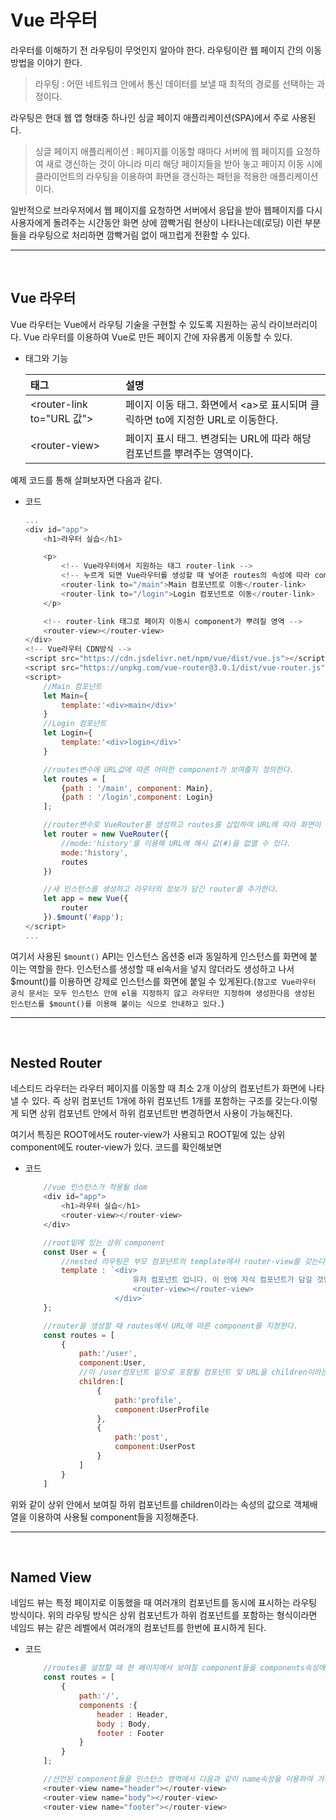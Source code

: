 Vue 라우터
===

라우터를 이해하기 전 라우팅이 무엇인지 알아야 한다. 라우팅이란 웹 페이지 간의 이동방법을 이야기 한다.
>라우팅 : 어떤 네트워크 안에서 통신 데이터를 보낼 때 최적의 경로를 선택하는 과정이다. 

라우팅은 현대 웹 앱 형태중 하나인 싱글 페이지 애플리케이션(SPA)에서 주로 사용된다.
>싱글 페이지 애플리케이션 : 페이지를 이동할 때마다 서버에 웹 페이지를 요청하여 새로 갱신하는 것이 아니라 미리 해당 페이지들을 받아 놓고 페이지 이동 시에 클라이언트의 라우팅을 이용하여 화면을 갱신하는 패턴을 적용한 애플리케이션이다.

일반적으로 브라우저에서 웹 페이지를 요청하면 서버에서 응답을 받아 웹페이지를 다시 사용자에게 돌려주는 시간동안 화면 상에 깜빡거림 현상이 나타나는데(로딩) 이런 부분들을 라우팅으로 처리하면 깜빡거림 없이 매끄럽게 전환할 수 있다.

<hr>

<br>

## Vue 라우터

Vue 라우터는 Vue에서 라우팅 기술을 구현할 수 있도록 지원하는 공식 라이브러리이다. Vue 라우터를 이용하여 Vue로 만든 페이지 간에 자유롭게 이동할 수 있다.

* 태그와 기능

    태그 | 설명
    :--- | :---
    &lt;router-link to="URL 값"> | 페이지 이동 태그. 화면에서 &lt;a>로 표시되며 클릭하면 to에 지정한 URL로 이동한다.
    &lt;router-view> | 페이지 표시 태그. 변경되는 URL에 따라 해당 컴포넌트를 뿌려주는 영역이다.

예제 코드를 통해 살펴보자면 다음과 같다.

* 코드

    ```javascript
    ...
    <div id="app">
        <h1>라우터 실습</h1>

        <p>
            <!-- Vue라우터에서 지원하는 태그 router-link -->
            <!-- 누르게 되면 Vue라우터를 생성할 때 넣어준 routes의 속성에 따라 component가 결정된다. -->
            <router-link to="/main">Main 컴포넌트로 이동</router-link>
            <router-link to="/login">Login 컴포넌트로 이동</router-link>
        </p>

        <!-- router-link 태그로 페이지 이동시 component가 뿌려질 영역 -->
        <router-view></router-view>
    </div>
    <!-- Vue라우터 CDN방식 -->
    <script src="https://cdn.jsdelivr.net/npm/vue/dist/vue.js"></script>
    <script src="https://unpkg.com/vue-router@3.0.1/dist/vue-router.js"></script>
    <script>
        //Main 컴포넌트
        let Main={
            template:'<div>main</div>'
        }
        //Login 컴포넌트
        let Login={
            template:'<div>login</div>'
        }

        //routes변수에 URL값에 따른 어떠한 component가 보여줄지 정의한다.
        let routes = [
            {path : '/main', component: Main},
            {path : '/login',component: Login}
        ];

        //router변수로 VueRouter를 생성하고 routes를 삽입하여 URL에 따라 화면이 전환될 수 있게 정의
        let router = new VueRouter({
            //mode:'history'를 이용해 URL에 해시 값(#)을 없앨 수 있다.
            mode:'history',
            routes
        })

        //새 인스턴스를 생성하고 라우터의 정보가 담긴 router를 추가한다.
        let app = new Vue({
            router
        }).$mount('#app');
    </script>
    ...
    ```

여기서 사용된 <code>$mount()</code> API는 인스턴스 옵션중 el과 동일하게 인스턴스를 화면에 붙이는 역할을 한다. 인스턴스를 생성할 때 el속서을 넣지 않더라도 생성하고 나서 $mount()를 이용하면 강제로 인스턴스를 화면에 붙일 수 있게된다.(```참고로 Vue라우터 공식 문서는 모두 인스턴스 안에 el을 지정하지 않고 라우터만 지정하여 생성한다음 생성된 인스턴스를 $mount()를 이용해 붙이는 식으로 안내하고 있다.```)


<hr>

<br>

## Nested Router

네스티드 라우터는 라우터 페이지를 이동할 때 최소 2개 이상의 컴포넌트가 화면에 나타낼 수 있다. 즉 상위 컴포넌트 1개에 하위 컴포넌트 1개를 포함하는 구조를 갖는다.이렇게 되면 상위 컴포넌트 안에서 하위 컴포넌트만 변경하면서 사용이 가능해진다.

여기서 특징은 ROOT에서도 router-view가 사용되고 ROOT밑에 있는 상위 component에도 router-view가 있다. 코드를 확인해보면

* 코드

    ```javascript
        //vue 인스턴스가 적용될 dom
        <div id="app">
            <h1>라우터 실습</h1>
            <router-view></router-view>
        </div>

        //root밑에 있는 상위 component
        const User = {
            //nested 라우팅은 부모 컴포넌트의 template에서 router-view를 갖는다.
            template : `<div>
                            유저 컴포넌트 입니다. 이 안에 자식 컴포넌트가 담길 것입니다.
                            <router-view></router-view>
                        </div>`
        };

        //router을 생성할 때 routes에서 URL에 따른 component를 지정한다.
        const routes = [
            {
                path:'/user',
                component:User,
                //이 /user컴포넌트 밑으로 포함될 컴포넌트 및 URL을 children이라는 배열안에서 각각 객체로 생성한다.
                children:[
                    {
                        path:'profile',
                        component:UserProfile
                    },
                    {
                        path:'post',
                        component:UserPost
                    }
                ]
            }
        ]
    ```

위와 같이 상위 안에서 보여질 하위 컴포넌트를 children이라는 속성의 값으로 객체배열을 이용하여 사용될 component들을 지정해준다.

<hr>

<br>

## Named View

네임드 뷰는 특정 페이지로 이동했을 때 여러개의 컴포넌트를 동시에 표시하는 라우팅 방식이다. 위의 라우팅 방식은 상위 컴포넌트가 하위 컴포넌트를 포함하는 형식이라면 네임드 뷰는 같은 레벨에서 여러개의 컴포넌트를 한번에 표시하게 된다.

* 코드

    ```javascript
        //routes를 설정할 때 한 페이지에서 보여질 component들을 components속성에 선언한다.
        const routes = [
            {
                path:'/',
                components :{
                    header : Header,
                    body : Body,
                    footer : Footer
                }
            }
        ];

        //선언된 component들을 인스턴스 영역에서 다음과 같이 name속성을 이용하여 가져온다.
        <router-view name="header"></router-view>
        <router-view name="body"></router-view>
        <router-view name="footer"></router-view>
    ```